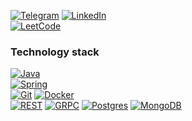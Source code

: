 [![Telegram](https://img.shields.io/static/v1?style=for-the-badge&logo=telegram&label=Telegram&message=Yermanov&color=black&labelColor=blue)](https://t.me/yermannov)
[![LinkedIn](https://img.shields.io/static/v1?style=for-the-badge&logo=linkedin&label=Linkedin&message=Yermanov&color=black&labelColor=blue)](https://www.linkedin.com/in/berik-yerman-941790227/)<br/>
[![LeetCode](https://img.shields.io/badge/dynamic/json?style=for-the-badge&labelColor=black&color=darkorange&label=LeetCode&query=solvedOverTotal&url=https%3A%2F%2Fleetcode-badge.vercel.app%2Fapi%2Fusers%2FV1tbrah&logo=leetcode&logoColor=yellow)](https://leetcode.com/berik_yerman/)

### Technology stack

[![Java](https://img.shields.io/badge/Java-007396?style=for-the-badge&logo=java&logoColor=white)](https://www.java.com/)<br/>
[![Spring](https://img.shields.io/badge/spring-6DB33F.svg?style=for-the-badge&logo=spring&logoColor=white)](https://spring.io/)<br/>
[![Git](https://img.shields.io/badge/git-F05032.svg?style=for-the-badge&logo=git&logoColor=white)](https://git-scm.com/)
[![Docker](https://img.shields.io/badge/docker-2496ED.svg?style=for-the-badge&logo=docker&logoColor=white)](https://www.docker.com/)<br/>
[![REST](https://img.shields.io/badge/REST-FFCC01?style=for-the-badge)](https://en.wikipedia.org/wiki/Rest)
[![GRPC](https://img.shields.io/badge/GRPC-FFCC01?style=for-the-badge)](https://grpc.io/)
[![Postgres](https://img.shields.io/badge/postgres-%23316192.svg?style=for-the-badge&logo=postgresql&logoColor=white)](https://www.postgresql.org/)
[![MongoDB](https://img.shields.io/badge/mongo-47A248.svg?style=for-the-badge&logo=mongodb&logoColor=green)](https://www.mongodb.com/)
